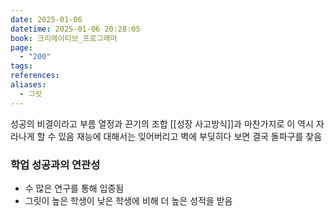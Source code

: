 ```yaml
---
date: 2025-01-06
datetime: 2025-01-06 20:28:05
book: 크리에이티브_프로그래머
page:
  - "200"
tags: 
references: 
aliases:
  - 그릿
---
```

성공의 비결이라고 부름
열정과 끈기의 조합
[[성장 사고방식]]과 마찬가지로 이 역시 자라나게 할 수 있음
재능에 대해서는 잊어버리고 벽에 부딪히다 보면 결국 돌파구를 찾음

### 학업 성공과의 연관성
- 수 많은 연구를 통해 입증됨
- 그릿이 높은 학생이 낮은 학생에 비해 더 높은 성적을 받음
